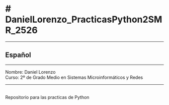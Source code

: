 <h1># DanielLorenzo_PracticasPython2SMR_2526</h1>
<hr>
<h2>Español</h2>
<hr>
Nombre: Daniel Lorenzo 
<br>
Curso: 2º de Grado Medio en Sistemas Microinformáticos y Redes
<hr>
<br>
Repositorio para las practicas de Python
